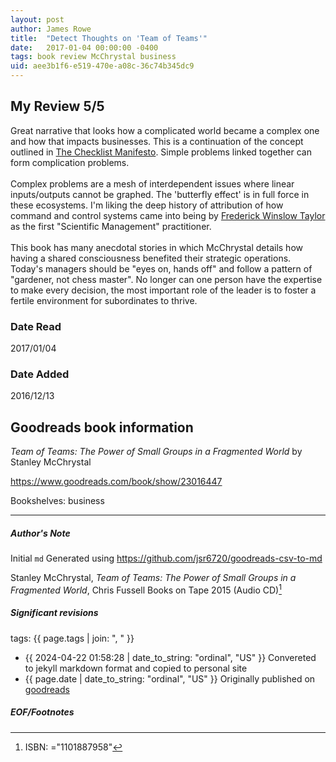 ```yaml
---
layout: post
author: James Rowe
title:  "Detect Thoughts on 'Team of Teams'"
date:   2017-01-04 00:00:00 -0400
tags: book review McChrystal business
uid: aee3b1f6-e519-470e-a08c-36c74b345dc9
---
```


<!-- highly dependent on how you personally use jekyll templates, and how you want this to show up -->
<!-- escape any jekyll keys with double brackets -->

## My Review 5/5

Great narrative that looks how a complicated world became a complex one and how that impacts businesses. This is a continuation of the concept outlined in [The Checklist Manifesto](https://www.goodreads.com/book/show/6667514). Simple problems linked together can form complication problems.<br/><br/>Complex problems are a mesh of interdependent issues where linear inputs/outputs cannot be graphed. The 'butterfly effect' is in full force in these ecosystems. I'm liking the deep history of attribution of how command and control systems came into being by [Frederick Winslow Taylor](https://www.goodreads.com/author/show/485537) as the first "Scientific Management" practitioner.<br/><br/>This book has many anecdotal stories in which McChrystal details how having a shared consciousness benefited their strategic operations. Today's managers should be "eyes on, hands off" and follow a pattern of "gardener, not chess master". No longer can one person have the expertise to make every decision, the most important role of the leader is to foster a fertile environment for subordinates to thrive.

### Date Read
2017/01/04

### Date Added
2016/12/13

## Goodreads book information

*Team of Teams: The Power of Small Groups in a Fragmented World* by Stanley McChrystal

https://www.goodreads.com/book/show/23016447

Bookshelves: business

---

##### Author's Note

Initial `md` Generated using https://github.com/jsr6720/goodreads-csv-to-md

Stanley McChrystal, *Team of Teams: The Power of Small Groups in a Fragmented World*, Chris Fussell Books on Tape 2015 (Audio CD)[^1]

##### Significant revisions

tags: {{ page.tags | join: ", " }} <!-- todo move this somewhere -->

- {{ 2024-04-22 01:58:28 | date_to_string: "ordinal", "US" }} Convereted to jekyll markdown format and copied to personal site
- {{ page.date | date_to_string: "ordinal", "US" }} Originally published on [goodreads](https://www.goodreads.com)

##### EOF/Footnotes

[^1]: ISBN: ="1101887958"